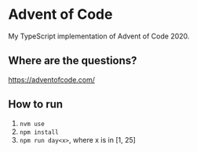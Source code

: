 # Advent of Code

My TypeScript implementation of Advent of Code 2020.

## Where are the questions?

https://adventofcode.com/

## How to run

1. `nvm use`
2. `npm install`
3. `npm run day<x>`, where x is in [1, 25]
